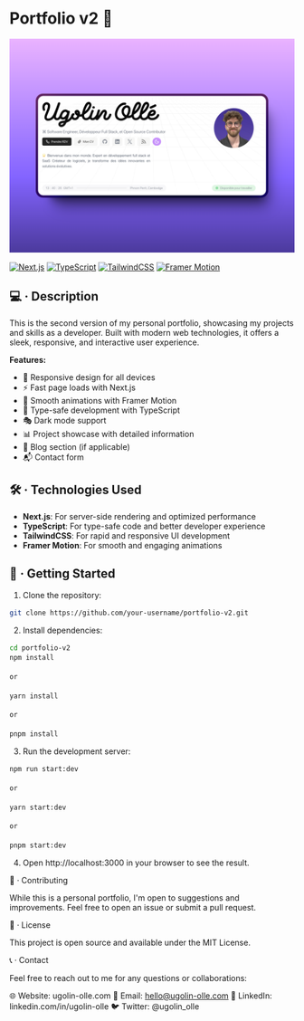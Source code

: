 # Portfolio v2 🚀

<p align="center">
    <img src=".github/assets/portfolio-v2.png" alt="Portfolio v2 Screenshot" width="600">
</p>

[![Next.js](https://img.shields.io/badge/Next.js-000000?style=for-the-badge&logo=next.js&logoColor=white)](https://nextjs.org/)
[![TypeScript](https://img.shields.io/badge/TypeScript-007ACC?style=for-the-badge&logo=typescript&logoColor=white)](https://www.typescriptlang.org/)
[![TailwindCSS](https://img.shields.io/badge/Tailwind_CSS-38B2AC?style=for-the-badge&logo=tailwind-css&logoColor=white)](https://tailwindcss.com/)
[![Framer Motion](https://img.shields.io/badge/Framer_Motion-0055FF?style=for-the-badge&logo=framer&logoColor=white)](https://www.framer.com/motion/)

## 💻 · Description

This is the second version of my personal portfolio, showcasing my projects and skills as a developer. Built with modern web technologies, it offers a sleek, responsive, and interactive user experience.

**Features:**

- 🎨 Responsive design for all devices
- ⚡ Fast page loads with Next.js
- 🌈 Smooth animations with Framer Motion
- 🧩 Type-safe development with TypeScript
- 🎭 Dark mode support
- 📊 Project showcase with detailed information
- 📝 Blog section (if applicable)
- 📬 Contact form

## 🛠️ · Technologies Used

- **Next.js**: For server-side rendering and optimized performance
- **TypeScript**: For type-safe code and better developer experience
- **TailwindCSS**: For rapid and responsive UI development
- **Framer Motion**: For smooth and engaging animations

## 🚀 · Getting Started

1. Clone the repository:

```bash
git clone https://github.com/your-username/portfolio-v2.git
```

2. Install dependencies:

```bash
cd portfolio-v2
npm install

or

yarn install

or

pnpm install
```

3. Run the development server:

```bash
npm run start:dev

or

yarn start:dev

or

pnpm start:dev
```

4. Open http://localhost:3000 in your browser to see the result.

🤝 · Contributing

While this is a personal portfolio, I'm open to suggestions and improvements. Feel free to open an issue or submit a pull request.

📜 · License

This project is open source and available under the MIT License.

📞 · Contact

Feel free to reach out to me for any questions or collaborations:

🌐 Website: ugolin-olle.com
📧 Email: hello@ugolin-olle.com
💼 LinkedIn: linkedin.com/in/ugolin-olle
🐦 Twitter: @ugolin_olle
